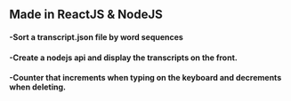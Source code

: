 ## Made in ReactJS & NodeJS

#### -Sort a transcript.json file by word sequences

#### -Create a nodejs api and display the transcripts on the front.

#### -Counter that increments when typing on the keyboard and decrements when deleting.

